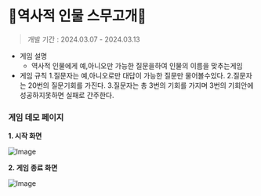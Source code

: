 # 📖역사적 인물 스무고개📖

>개발 기간 : 2024.03.07 - 2024.03.13

- 게임 설명
  - 역사적 인물에게 예,아니오만 가능한 질문을하여 인물의 이름을 맞추는게임
- 게임 규칙
  1.질문자는 예,아니오로만 대답이 가능한 질문만 물어볼수있다.
  2.질문자는 20번의 질문기회를 가진다.
  3.질문자는 총 3번의 기회를 가지며 3번의 기회안에 성공하지못하면 실패로 간주한다.
  


### 게임 데모 페이지
**1. 시작 화면**
  
![Image](https://github.com/user-attachments/assets/3e63001c-1415-4fff-a696-7978507067f4)



**2. 게임 종료 화면**
   
![Image](https://github.com/user-attachments/assets/87059606-f528-4115-a6e1-bc5a02e32750)
